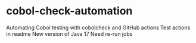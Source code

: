 # cobol-check-automation
Automating Cobol testing with cobolcheck and GitHub actions
Test actions in readme
New version of Java 17 
Need re-run jobs
